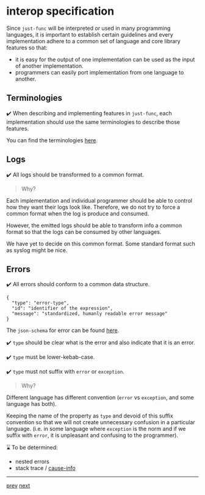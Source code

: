 # interop specification

Since `just-func` will be interpreted or used in many programming languages,
it is important to establish certain guidelines and every implementation adhere to a common set of language and core library features so that:

- it is easy for the output of one implementation can be used as the input of another implementation.
- programmers can easily port implementation from one language to another.

## Terminologies

✔️ When describing and implementing features in `just-func`,
each implementation should use the same terminologies to describe those features.

You can find the terminologies [here](./terminology.md).

## Logs

✔️ All logs should be transformed to a common format.

> Why?

Each implementation and individual programmer should be able to control how they want their logs look like.
Therefore, we do not try to force a common format when the log is produce and consumed.

However, the emitted logs should be able to transform info a common format so that the logs can be consumed by other languages.

We have yet to decide on this common format.
Some standard format such as syslog might be nice.

## Errors

✔️ All errors should conform to a common data structure.

```jsonc
{
  "type": "error-type",
  "id": "identifier of the expression",
  "message": "standardized, humanly readable error message"
}
```

The `json-schema` for error can be found [here](https://github.com/justland/just-func/blob/main/schema/draft-07/error-schema.jsonc).

✔️ `type` should be clear what is the error and also indicate that it is an error.

✔️ `type` must be lower-kebab-case.

✔️ `type` must not suffix with `error` or `exception`.

> Why?

Different language has different convention (`error` vs `exception`, and some language has both).

Keeping the name of the property as `type` and devoid of this suffix convention so that we will not create unnecessary confusion in a particular language.
(i.e. in some language where `exception` is the norm and if we suffix with `error`, it is unpleasant and confusing to the programmer).

⌛️ To be determined:

- nested errors
- stack trace / [cause-info](https://github.com/unional/google-cloud-api/blob/master/src/types.ts#L119)

---

[prev](./grammar.md) [next](./terminology.md)

